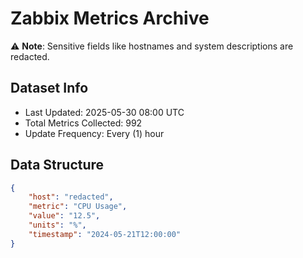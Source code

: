 # Zabbix Metrics Archive

⚠️ **Note**: Sensitive fields like hostnames and system descriptions are redacted.

## Dataset Info
- Last Updated: 2025-05-30 08:00 UTC
- Total Metrics Collected: 992
- Update Frequency: Every (1) hour

## Data Structure
```json
{
    "host": "redacted",
    "metric": "CPU Usage",
    "value": "12.5",
    "units": "%",
    "timestamp": "2024-05-21T12:00:00"
}
```
